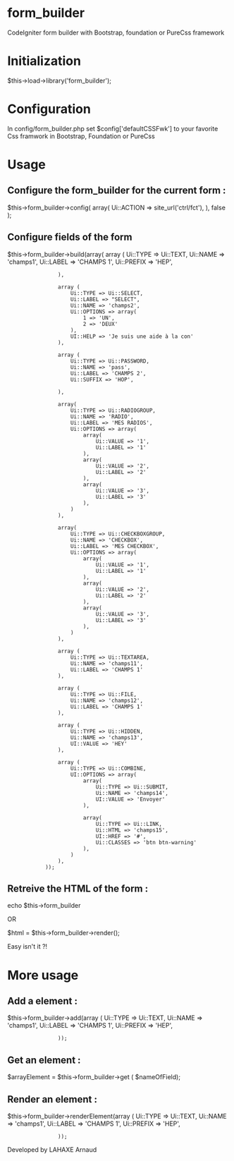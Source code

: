 form_builder
============

CodeIgniter form builder with Bootstrap, foundation or PureCss framework

Initialization
==============

$this->load->library('form_builder');

Configuration
==============

In config/form_builder.php set $config['defaultCSSFwk'] to your favorite Css framwork in Bootstrap, Foundation or PureCss

Usage
==============

Configure the form_builder for the current form :
-----

$this->form_builder->config( array(
    Ui::ACTION => site_url('ctrl/fct'),
), false );


Configure fields of the form
-----

$this->form_builder->build(array(
                    array (
                        Ui::TYPE => Ui::TEXT,
                        Ui::NAME => 'champs1',
                        Ui::LABEL => 'CHAMPS 1',
                        Ui::PREFIX => 'HEP',

                    ),

                    array (
                        Ui::TYPE => Ui::SELECT,
                        Ui::LABEL => "SELECT",
                        Ui::NAME => 'champs2',
                        Ui::OPTIONS => array(
                            1 => 'UN',
                            2 => 'DEUX'
                        ),
                        UI::HELP => 'Je suis une aide à la con'
                    ),

                    array (
                        Ui::TYPE => Ui::PASSWORD,
                        Ui::NAME => 'pass',
                        Ui::LABEL => 'CHAMPS 2',
                        Ui::SUFFIX => 'HOP',

                    ),

                    array(
                        Ui::TYPE => Ui::RADIOGROUP,
                        Ui::NAME => 'RADIO',
                        Ui::LABEL => 'MES RADIOS',
                        Ui::OPTIONS => array(
                            array(
                                Ui::VALUE => '1',
                                Ui::LABEL => '1'
                            ),
                            array(
                                Ui::VALUE => '2',
                                Ui::LABEL => '2'
                            ),
                            array(
                                Ui::VALUE => '3',
                                Ui::LABEL => '3'
                            ),
                        )
                    ),

                    array(
                        Ui::TYPE => Ui::CHECKBOXGROUP,
                        Ui::NAME => 'CHECKBOX',
                        Ui::LABEL => 'MES CHECKBOX',
                        Ui::OPTIONS => array(
                            array(
                                Ui::VALUE => '1',
                                Ui::LABEL => '1'
                            ),
                            array(
                                Ui::VALUE => '2',
                                Ui::LABEL => '2'
                            ),
                            array(
                                Ui::VALUE => '3',
                                Ui::LABEL => '3'
                            ),
                        )
                    ),

                    array (
                        Ui::TYPE => Ui::TEXTAREA,
                        Ui::NAME => 'champs11',
                        Ui::LABEL => 'CHAMPS 1'
                    ),

                    array (
                        Ui::TYPE => Ui::FILE,
                        Ui::NAME => 'champs12',
                        Ui::LABEL => 'CHAMPS 1'
                    ),

                    array (
                        Ui::TYPE => Ui::HIDDEN,
                        Ui::NAME => 'champs13',
                        UI::VALUE => 'HEY'
                    ),

                    array (
                        Ui::TYPE => Ui::COMBINE,
                        UI::OPTIONS => array(
                            array(
                                Ui::TYPE => Ui::SUBMIT,
                                Ui::NAME => 'champs14',
                                UI::VALUE => 'Envoyer'
                            ),

                            array(
                                Ui::TYPE => Ui::LINK,
                                Ui::HTML => 'champs15',
                                UI::HREF => '#',
                                Ui::CLASSES => 'btn btn-warning'
                            ),
                        )
                    ),
                ));

Retreive the HTML of the form :
-----

echo $this->form_builder 

OR

$html = $this->form_builder->render();


Easy isn't it ?!


More usage
==============


Add a element :
-----

$this->form_builder->add(array (
                        Ui::TYPE => Ui::TEXT,
                        Ui::NAME => 'champs1',
                        Ui::LABEL => 'CHAMPS 1',
                        Ui::PREFIX => 'HEP',

                    ));


Get an element :
-----

$arrayElement = $this->form_builder->get ( $nameOfField);

Render an element :
-----
$this->form_builder->renderElement(array (
                        Ui::TYPE => Ui::TEXT,
                        Ui::NAME => 'champs1',
                        Ui::LABEL => 'CHAMPS 1',
                        Ui::PREFIX => 'HEP',

                    ));



Developed by LAHAXE Arnaud